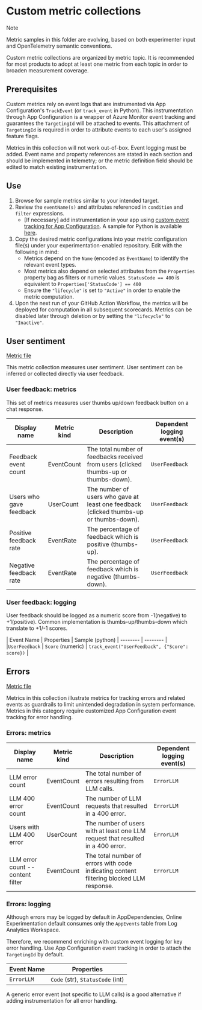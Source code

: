 # Custom metric collections

> [!Note]
> Metric samples in this folder are evolving, based on both experimenter input and OpenTelemetry semantic conventions. 

Custom metric collections are organized by metric topic. It is recommended for most products to adopt at least one metric from each topic in order to broaden measurement coverage.

## Prerequisites

Custom metrics rely on event logs that are instrumented via App Configuration's `TrackEvent` (or `track_event` in Python). This instrumentation through App Configuration is a wrapper of Azure Monitor event tracking and guarantees the `TargetingId` will be attached to events. This attachment of `TargetingId` is required in order to attribute events to each user's assigned feature flags.

Metrics in this collection will not work out-of-box. Event logging must be added. Event name and property references are stated in each section and should be implemented in telemetry; or the metric definition field should be edited to match existing instrumentation.


## Use

1. Browse for sample metrics similar to your intended target.
1. Review the `eventName(s)` and attributes referenced in `condition` and `filter` expressions.
    - [If necessary] add instrumentation in your app using [custom event tracking for App Configuration](https://learn.microsoft.com/en-us/azure/azure-app-configuration/run-experiments-aspnet-core). A sample for Python is available [here](https://github.com/Azure-Samples/quote-of-the-day-python/blob/main/src/quoteoftheday/routes.py). 
1. Copy the desired metric configurations into your metric configuration file(s) under your experimentation-enabled repository. Edit with the following in mind:
    - Metrics depend on the `Name` (encoded as `EventName`) to identify the relevant event types. 
    - Most metrics also depend on selected attributes from the `Properties` property bag as filters or numeric values. `StatusCode == 400` is equivalent to `Properties['StatusCode'] == 400`
    - Ensure the `"lifecycle"` is set to `"Active"` in order to enable the metric computation.
1. Upon the next run of your GitHub Action Workflow, the metrics will be deployed for computation in all subsequent scorecards. Metrics can be disabled later through deletion or by setting the `"lifecycle"` to `"Inactive"`.



## User sentiment
[Metric file](./metrics-user-sentiment.json) 

This metric collection measures user sentiment. User sentiment can be inferred or collected directly via user feedback.

### User feedback: metrics 
This set of metrics measures user thumbs up/down feedback button on a chat response.

| Display name| Metric kind | Description | Dependent logging event(s) |
| ----- | -----| ----------------|------|
| Feedback event count | EventCount |  The total number of feedbacks received from users (clicked thumbs-up or thumbs-down). | `UserFeedback`|
| Users who gave feedback | UserCount | The number of users who gave at least one feedback (clicked thumbs-up or thumbs-down).| `UserFeedback`|
| Positive feedback rate | EventRate | The percentage of feedback which is positive (thumbs-up). | `UserFeedback`|
| Negative feedback rate | EventRate | The percentage of feedback which is negative (thumbs-down).| `UserFeedback`|


### User feedback: logging 
User feedback should be logged as a numeric score from -1(negative) to +1(positive). Common implementation is thumbs-up/thumbs-down which translate to +1/-1 scores.

| Event Name | Properties | Sample (python)
| -------- | -------- | 
|`UserFeedback` | `Score` (numeric) | `track_event("UserFeedback", {"Score": score})` |


## Errors

[Metric file](./metrics-errors.json)

Metrics in this collection illustrate metrics for tracking errors and related events as guardrails to limit unintended degradation in system performance. Metrics in this category require customized App Configuration event tracking for error handling.

### Errors: metrics

| Display name| Metric kind | Description | Dependent logging event(s) |
| ----- | -----| ----------------|------|
| LLM error count | EventCount | The total number of errors resulting from LLM calls. | `ErrorLLM` |
| LLM 400 error count | EventCount | The number of LLM requests that resulted in a 400 error. | `ErrorLLM` |
| Users with LLM 400 error | UserCount | The number of users with at least one LLM request that resulted in a 400 error. | `ErrorLLM` |
| LLM error count -- content filter | EventCount | The total number of errors with code indicating content filtering blocked LLM response. | `ErrorLLM` |

### Errors: logging
Although errors may be logged by default in AppDependencies, Online Experimentation default consumes only the `AppEvents` table from Log Analytics Workspace.

Therefore, we recommend enriching with custom event logging for key error handling. Use App Configuration event tracking in order to attach the `TargetingId` by default.

| Event Name | Properties |
| -------- | -------- | 
`ErrorLLM` | `Code` (str), `StatusCode` (int) | 

A generic error event (not specific to LLM calls) is a good alternative if adding instrumentation for all error handling.

